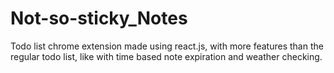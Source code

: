 # Not-so-sticky_Notes
Todo list chrome extension made using react.js, with more features than the regular todo list, like with time based note expiration and weather checking.
